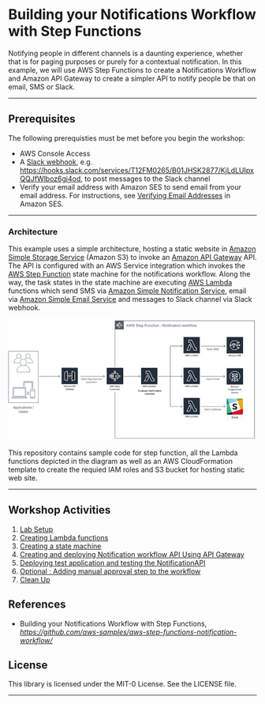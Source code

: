# Building your Notifications Workflow with Step Functions

Notifying people in different channels is a daunting experience, whether that is for paging purposes or purely for a contextual notification. In this example, we will use AWS Step Functions to create a Notifications Workflow and Amazon API Gateway to create a simpler API to notify people be that on email, SMS or Slack.
___

## Prerequisites

The following prerequisties must be met before you begin the workshop:

- AWS Console Access
- A [Slack webhook](https://api.slack.com/incoming-webhooks#), e.g. https://hooks.slack.com/services/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, to post messages to the Slack channel
- Verify your email address with Amazon SES to send email from your email address. For instructions, see [Verifying Email Addresses](https://docs.aws.amazon.com/ses/latest/DeveloperGuide/verify-email-addresses-procedure.html) in Amazon SES.

___

### Architecture
This example uses a simple architecture, hosting a static website in [Amazon Simple Storage Service](https://aws.amazon.com/s3/) (Amazon S3) to invoke an [Amazon API Gateway](https://aws.amazon.com/api-gateway/) API. The API is configured with an AWS Service integration which invokes the [AWS Step Function](https://aws.amazon.com/step-functions/) state machine for the notifications workflow. Along the way, the task states in the state machine are executing [AWS Lambda](https://aws.amazon.com/lambda/) functions which send SMS via [Amazon Simple Notification Service](https://aws.amazon.com/sns/), email via [Amazon Simple Email Service](https://aws.amazon.com/ses/) and messages to Slack channel via Slack webhook.

![Application Architecture](lab-guides/images/application-architecture.png "Notifications Workflow With Step Functions")

This repository contains sample code for step function, all the Lambda functions depicted in the diagram as well as an AWS CloudFormation template to create the requied IAM roles and S3 bucket for hosting static web site.
___

## Workshop Activities

1. [Lab Setup](lab-guides/lab-setup.md)
2. [Creating Lambda functions](lab-guides/create-lambda-functions.md)
3. [Creating a state machine](lab-guides/create-state-machine.md)
4. [Creating and deploying Notification workflow API Using API Gateway](lab-guides/create-api.md)
5. [Deploying test application and testing the NotificationAPI](lab-guides/test-application.md)
6. [Optional : Adding manual approval step to the workflow](lab-guides/optional-manual-approval.md)
7. [Clean Up](lab-guides/cleanup.md)

## References

* Building your Notifications Workflow with Step Functions, _https://github.com/aws-samples/aws-step-functions-notification-workflow/_
## License

This library is licensed under the MIT-0 License. See the LICENSE file.

___